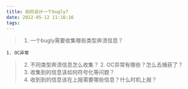 ```yaml
---
title: 如何设计一个bugly?
date: 2022-05-12 11:16:16
tags:
---
```


> 1. 一个bugly需要收集哪些类型奔溃信息？
    
    1. OC异常

> 2. 不同类型奔溃信息怎么收集？
    2. OC异常有哪些？怎么去捕获了？
> 3. 收集到的信息该如何符号化等问题？
> 4. 收到到的信息该在上报需要哪些信息？什么时机上报？